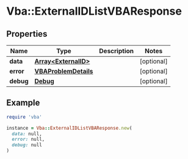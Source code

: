 # Vba::ExternalIDListVBAResponse

## Properties

| Name | Type | Description | Notes |
| ---- | ---- | ----------- | ----- |
| **data** | [**Array&lt;ExternalID&gt;**](ExternalID.md) |  | [optional] |
| **error** | [**VBAProblemDetails**](VBAProblemDetails.md) |  | [optional] |
| **debug** | [**Debug**](Debug.md) |  | [optional] |

## Example

```ruby
require 'vba'

instance = Vba::ExternalIDListVBAResponse.new(
  data: null,
  error: null,
  debug: null
)
```

